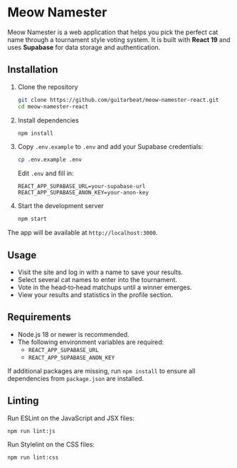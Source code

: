 # Meow Namester

Meow Namester is a web application that helps you pick the perfect cat name through a tournament style voting system. It is built with **React 19** and uses **Supabase** for data storage and authentication.

## Installation

1. Clone the repository

   ```bash
   git clone https://github.com/guitarbeat/meow-namester-react.git
   cd meow-namester-react
   ```
2. Install dependencies

   ```bash
   npm install
   ```
3. Copy `.env.example` to `.env` and add your Supabase credentials:

   ```bash
   cp .env.example .env
   ```

   Edit `.env` and fill in:

   ```env
   REACT_APP_SUPABASE_URL=your-supabase-url
   REACT_APP_SUPABASE_ANON_KEY=your-anon-key
   ```
4. Start the development server

   ```bash
   npm start
   ```

The app will be available at `http://localhost:3000`.

## Usage

- Visit the site and log in with a name to save your results.
- Select several cat names to enter into the tournament.
- Vote in the head‑to‑head matchups until a winner emerges.
- View your results and statistics in the profile section.

## Requirements

- Node.js 18 or newer is recommended.
- The following environment variables are required:
  - `REACT_APP_SUPABASE_URL`
  - `REACT_APP_SUPABASE_ANON_KEY`

If additional packages are missing, run `npm install` to ensure all dependencies from `package.json` are installed.

## Linting

Run ESLint on the JavaScript and JSX files:

```bash
npm run lint:js
```

Run Stylelint on the CSS files:

```bash
npm run lint:css
```
